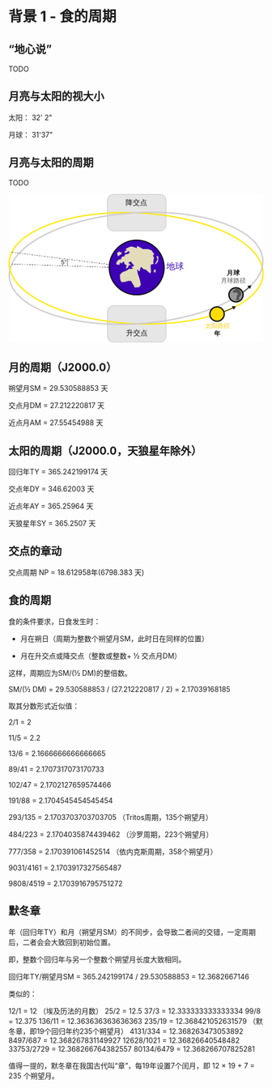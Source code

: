 # 背景 1 - 食的周期

## “地心说”

TODO

## 月亮与太阳的视大小

太阳： 32' 2"

月球： 31'37" 

## 月亮与太阳的周期

TODO

![Lunar_eclipse_diagram](https://raw.githubusercontent.com/Mustela-sibirica/isokythera/master/pic/WiKi_Lunar_eclipse_diagram-zh-hans.png "Lunar_eclipse_diagram")

## 月的周期（J2000.0）

朔望月SM = 29.530588853 天

交点月DM = 27.212220817 天

近点月AM = 27.55454988 天

## 太阳的周期（J2000.0，天狼星年除外）

回归年TY = 365.242199174 天

交点年DY = 346.62003 天

近点年AY = 365.25964 天

天狼星年SY = 365.2507 天

## 交点的章动

交点周期 NP = 18.612958年(6798.383 天)

## 食的周期

食的条件要求，日食发生时：

- 月在朔日（周期为整数个朔望月SM，此时日在同样的位置）

- 月在升交点或降交点（整数或整数+ ½ 交点月DM）

这样，周期应为SM/(½ DM)的整倍数。

SM/(½ DM) = 29.530588853 / (27.212220817 / 2) = 2.17039168185

取其分数形式近似值：

2/1 = 2

11/5 = 2.2

13/6 = 2.1666666666666665

89/41 = 2.1707317073170733

102/47 = 2.1702127659574466

191/88 = 2.1704545454545454

293/135 = 2.1703703703703705 （Tritos周期，135个朔望月）

484/223 = 2.1704035874439462 （沙罗周期，223个朔望月）

777/358 = 2.170391061452514 （依内克斯周期，358个朔望月）

9031/4161 = 2.1703917327565487

9808/4519 = 2.1703916795751272

## 默冬章

年（回归年TY）和月（朔望月SM）的不同步，会导致二者间的交错，一定周期后，二者会会大致回到初始位置。

即，整数个回归年与另一个整数个朔望月长度大致相同。

回归年TY/朔望月SM = 365.242199174 / 29.530588853 = 12.3682667146

类似的：

12/1 = 12 （埃及历法的月数）
25/2 = 12.5
37/3 = 12.333333333333334
99/8 = 12.375
136/11 = 12.363636363636363
235/19 = 12.368421052631579 （默冬章，即19个回归年约235个朔望月）
4131/334 = 12.368263473053892
8497/687 = 12.368267831149927
12628/1021 = 12.36826640548482
33753/2729 = 12.368266764382557
80134/6479 = 12.368266707825281

值得一提的，默冬章在我国古代叫“章”，每19年设置7个闰月，即 12 × 19 + 7 = 235 个朔望月。




